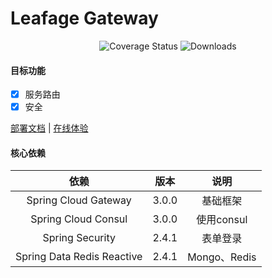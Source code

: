 # Leafage Gateway

<p align="center">
 <img src="https://img.shields.io/badge/Spring%20Cloud-Hoxto-blue.svg" alt="Coverage Status">
 <img src="https://img.shields.io/badge/Spring%20Boot-2.3.x-blue.svg" alt="Downloads">
</p>

#### 目标功能
- [x] 服务路由
- [x] 安全

<a href="#" target="_blank">部署文档</a> | <a target="_blank" href="https://console.abeille.top"> 在线体验</a>

#### 核心依赖 

|               依赖               |           版本            |           说明            |
|:-------------------------------:|:-------------------------:|:-------------------------:|
|      Spring Cloud Gateway       |           3.0.0           |           基础框架          |
|       Spring Cloud Consul       |           3.0.0           |          使用consul        |
|         Spring Security         |           2.4.1           |            表单登录         |    
|    Spring Data Redis Reactive   |           2.4.1           |        Mongo、Redis        |
